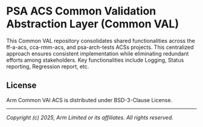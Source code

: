 
# PSA ACS Common Validation Abstraction Layer (Common VAL)

This Common VAL repository consolidates shared functionalities across the ff-a-acs, cca-rmm-acs, and psa-arch-tests ACSs projects. This centralized approach ensures consistent implementation while eliminating redundant efforts among stakeholders. Key functionalities include Logging, Status reporting, Regression report, etc.


## License

Arm Common VAl ACS is distributed under BSD-3-Clause License.

--------------

*Copyright (c) 2025, Arm Limited or its affiliates. All rights reserved.*
